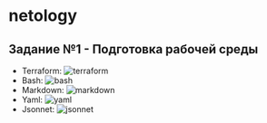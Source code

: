 # netology

##  Задание №1 - Подготовка рабочей среды

  - Terraform: ![terraform](https://thumb.cloud.mail.ru/weblink/thumb/xw1/BBDo/KeDPtpaft)
  - Bash: ![bash](https://thumb.cloud.mail.ru/weblink/thumb/xw1/gyf2/Vk85XkmpC)
  - Markdown: ![markdown](https://thumb.cloud.mail.ru/weblink/thumb/xw1/BDnQ/eiVB3Xahj)
  - Yaml: ![yaml](https://thumb.cloud.mail.ru/weblink/thumb/xw1/H4MH/7FdDRqTiD)
  - Jsonnet: ![jsonnet](https://thumb.cloud.mail.ru/weblink/thumb/xw1/XFCq/aPgYgN9cV)